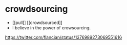 # crowdsourcing

- [[pull]] [[crowdsourced]]
- I believe in the power of crowsourcing.

https://twitter.com/flancian/status/1376989273069551616


